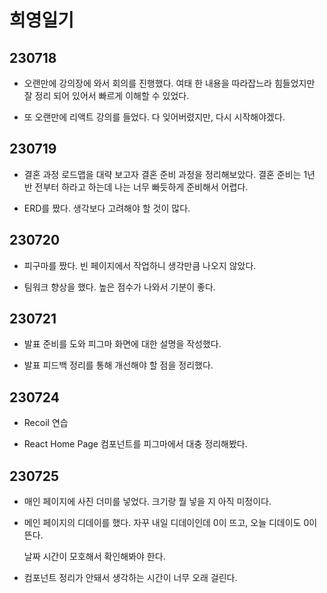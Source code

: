 # 희영일기

## 230718

- 오랜만에 강의장에 와서 회의를 진행했다. 여태 한 내용을 따라잡느라 힘들었지만 잘 정리 되어 있어서 빠르게 이해할 수 있었다.

- 또 오랜만에 리액트 강의를 들었다. 다 잊어버렸지만, 다시 시작해야겠다.

## 230719

- 결혼 과정 로드맵을 대략 보고자 결혼 준비 과정을 정리해보았다. 결혼 준비는 1년 반 전부터 하라고 하는데 나는 너무 빠듯하게 준비해서 어렵다.

- ERD를 짰다. 생각보다 고려해야 할 것이 많다.

## 230720

- 피구마를 짰다. 빈 페이지에서 작업하니 생각만큼 나오지 않았다.

- 팀워크 향상을 했다. 높은 점수가 나와서 기분이 좋다.

## 230721

- 발표 준비를 도와 피그마 화면에 대한 설명을 작성했다.

- 발표 피드백 정리를 통해 개선해야 할 점을 정리했다.

## 230724

- Recoil 연습

- React Home Page 컴포넌트를 피그마에서 대충 정리해봤다.

## 230725

- 매인 페이지에 사진 더미를 넣었다. 크기랑 뭘 넣을 지 아직 미정이다.

- 메인 페이지의 디데이를 했다. 자꾸 내일 디데이인데 0이 뜨고, 오늘 디데이도 0이 뜬다.

  날짜 시간이 모호해서 확인해봐야 한다.

- 컴포넌트 정리가 안돼서 생각하는 시간이 너무 오래 걸린다.
